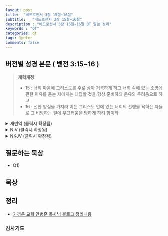 ```yaml
---
layout: post
title:  "베드로전서 3장 15절~16절"
subtitle:   "베드로전서 3장 15절~16절"
description : "베드로전서 3장 15절~16절 QT 말씀 정리"
keywords : "QT"
categories: qt
tags: 1peter
comments: false
---
```


## 버전별 성경 본문 ( 벧전 3:15~16 )

> **개혁개정**
>* 15 : 너희 마음에 그리스도를 주로 삼아 거룩하게 하고 너희 속에 있는 소망에 관한 이유를 묻는 자에게는 대답할 것을 항상 준비하되 온유와 두려움으로 하고
>* 16 : 선한 양심을 가지라 이는 그리스도 안에 있는 너희의 선행을 욕하는 자들로 그 비방하는 일에 부끄러움을 당하게 하려 함이라

<details>
<summary> 새번역 (클릭시 확장됨)</summary>
<div markdown="1">

>* 15 : 다만 여러분의 마음 속에 그리스도를 주님으로 모시고 거룩하게 대하십시오. 여러분이 가진 희망을 설명하여 주기를 바라는 사람에게는, 언제나 답변할 수 있게 준비를 해 두십시오.
>* 16 : 그러나 온유함과 두려운 마음으로 답변하십시오. 선한 양심을 가지십시오. 그리하면 그리스도 안에서 행하는 여러분의 선한 행실을 욕하는 사람들이, 여러분을 헐뜯는 그 일로 부끄러움을 당하게 될 것입니다.
</div>
</details>

<details>
<summary> NIV (클릭시 확장됨)</summary>
<div markdown="1">

>* 15 : But in your hearts revere Christ as Lord. Always be prepared to give an answer to everyone who asks you to give the reason for the hope that you have. But do this with gentleness and respect,
>* 16 : keeping a clear conscience, so that those who speak maliciously against your good behavior in Christ may be ashamed of their slander.
</div>
</details>

<details>
<summary> NKJV (클릭시 확장됨)</summary>
<div markdown="1">

>* 15 : But sanctify the Lord God in your hearts, and always be ready to give a defense to everyone who asks you a reason for the hope that is in you, with meekness and fear;
>* 16 : having a good conscience, that when they defame you as evildoers, those who revile your good conduct in Christ may be ashamed.
</div>
</details>

## 질문하는 묵상

* Q1) 

## 묵상


## 정리
* [가까운 교회 안병훈 목사님 블로그 정리내용](https://blog.naver.com/tolerance2018)

### 감사기도

